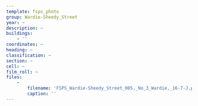 ```yaml
---
template: fsps_photo
group: Wardie-Sheedy_Street
year: ~
description: ~
buildings:
    - ''
coordinates: ~
heading: ~
classification: ~
section: ~
cell: ~
film_roll: ~
files:
    -
        filename: 'FSPS_Wardie-Sheedy_Street_005,_No_3_Wardie,_16-7-J.png'
        caption: ''
---
```


